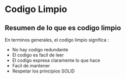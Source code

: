 # Codigo Limpio

## Resumen de lo que es codigo limpio

En terminos generales, el codigo limpio significa :
 * No hay codigo redundante
 * El codigo es facil de leer
 * El codigo expresa claramente lo que hace
 * Facil de mantener
 * Respetar los principios SOLID



